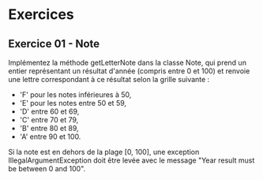 # Exercices

## Exercice 01 - Note

Implémentez la méthode getLetterNote dans la classe Note,
qui prend un entier représentant un résultat d'année (compris entre 0 et 100)
et renvoie une lettre correspondant à ce résultat selon la grille suivante :
- 'F' pour les notes inférieures à 50,
- 'E' pour les notes entre 50 et 59,
- 'D' entre 60 et 69,
- 'C' entre 70 et 79,
- 'B' entre 80 et 89,
- 'A' entre 90 et 100.

Si la note est en dehors de la plage [0, 100], une exception IllegalArgumentException
  doit être levée avec le message "Year result must be between 0 and 100".
